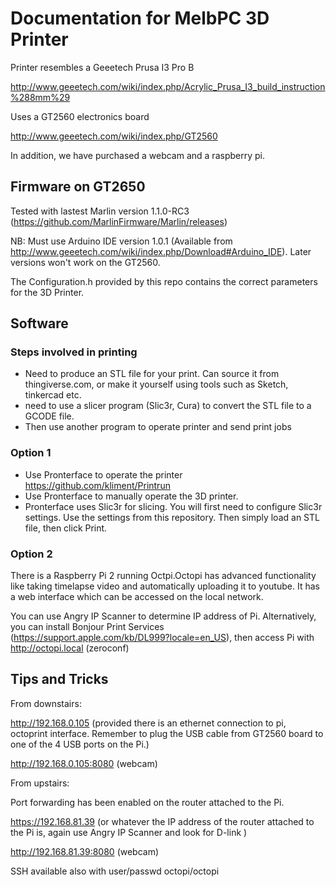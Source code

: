 # Documentation for MelbPC 3D Printer

Printer resembles a Geeetech Prusa I3 Pro B 

http://www.geeetech.com/wiki/index.php/Acrylic_Prusa_I3_build_instruction%288mm%29

Uses a GT2560 electronics board

http://www.geeetech.com/wiki/index.php/GT2560

In addition, we have purchased a webcam and a raspberry pi.

## Firmware on GT2650
Tested with lastest Marlin version 1.1.0-RC3 (https://github.com/MarlinFirmware/Marlin/releases)


NB: Must use Arduino IDE version 1.0.1 (Available from http://www.geeetech.com/wiki/index.php/Download#Arduino_IDE). Later versions won't work on the GT2560.


The Configuration.h provided by this repo contains the correct parameters for the 3D Printer.


## Software 

### Steps involved in printing
- Need to produce an STL file for your print. Can source it from thingiverse.com, or make it yourself using tools such as Sketch, tinkercad etc.
- need to use a slicer program (Slic3r, Cura) to convert the STL file to a GCODE file.
- Then use another program to operate printer and send print jobs

### Option 1
- Use Pronterface to operate the printer
  https://github.com/kliment/Printrun
- Use Pronterface to manually operate the 3D printer.
- Pronterface uses Slic3r for slicing. You will first need to configure Slic3r settings. Use the settings from this repository. Then simply load an STL file, then click Print.

### Option 2
There is a Raspberry Pi 2 running Octpi.Octopi has advanced functionality like taking timelapse video and automatically uploading it to youtube. It has a web interface which can be accessed on the local network.


You can use Angry IP Scanner to determine IP address of Pi. Alternatively, you can install Bonjour Print Services (https://support.apple.com/kb/DL999?locale=en_US), then access Pi with http://octopi.local (zeroconf)

## Tips and Tricks

From downstairs:

http://192.168.0.105 (provided there is an ethernet connection to pi, octoprint interface. Remember to plug the USB cable from GT2560 board to one of the 4 USB ports on the Pi.)

http://192.168.0.105:8080 (webcam)



From upstairs:

Port forwarding has been enabled on the router attached to the Pi.


https://192.168.81.39 (or whatever the IP address of the router attached to the Pi is, again use Angry IP Scanner and look for D-link )


http://192.168.81.39:8080 (webcam)

 
SSH available also with user/passwd octopi/octopi 


